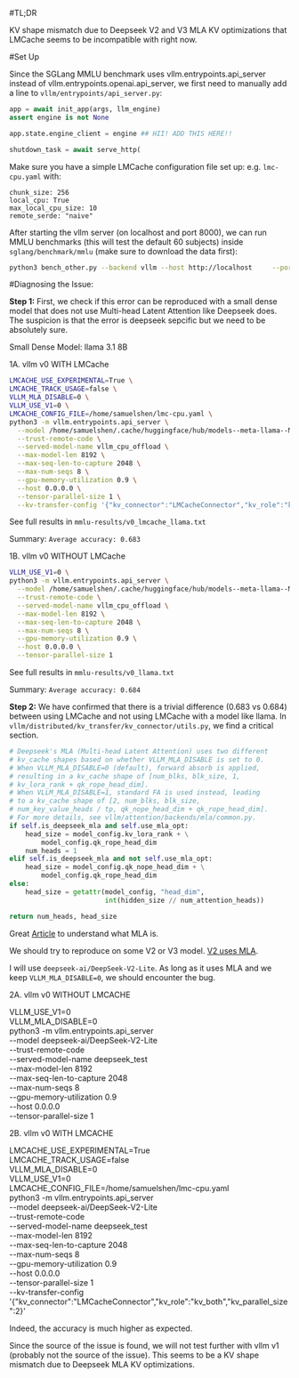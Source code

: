 #TL;DR

KV shape mismatch due to Deepseek V2 and V3 MLA KV optimizations that LMCache
seems to be incompatible with right now.

#Set Up

Since the SGLang MMLU benchmark uses vllm.entrypoints.api_server instead of
vllm.entrypoints.openai.api_server, we first need to manually add a line
to `vllm/entrypoints/api_server.py`:

```python
app = await init_app(args, llm_engine)
assert engine is not None

app.state.engine_client = engine ## HII! ADD THIS HERE!!

shutdown_task = await serve_http(
```

Make sure you have a simple LMCache configuration file set up: e.g. `lmc-cpu.yaml` with:

```
chunk_size: 256
local_cpu: True
max_local_cpu_size: 10
remote_serde: "naive"
```

After starting the vllm server (on localhost and port 8000), we can run
MMLU benchmarks (this will test the default 60 subjects) inside
`sglang/benchmark/mmlu` (make sure to download the data first):

```bash
python3 bench_other.py --backend vllm --host http://localhost     --port 8000 --parallel 16
```

#Diagnosing the Issue:

**Step 1:** First, we check if this error can be reproduced with a small dense model that does
not use Multi-head Latent Attention like Deepseek does. The suspicion is that the
error is deepseek sepcific but we need to be absolutely sure.

Small Dense Model: llama 3.1 8B

1A. vllm v0 WITH LMCache
```bash
LMCACHE_USE_EXPERIMENTAL=True \
LMCACHE_TRACK_USAGE=false \
VLLM_MLA_DISABLE=0 \
VLLM_USE_V1=0 \
LMCACHE_CONFIG_FILE=/home/samuelshen/lmc-cpu.yaml \
python3 -m vllm.entrypoints.api_server \
  --model /home/samuelshen/.cache/huggingface/hub/models--meta-llama--Meta-Llama-3.1-8B-Instruct/snapshots/0e9e39f249a16976918f6564b8830bc894c89659 \
  --trust-remote-code \
  --served-model-name vllm_cpu_offload \
  --max-model-len 8192 \
  --max-seq-len-to-capture 2048 \
  --max-num-seqs 8 \
  --gpu-memory-utilization 0.9 \
  --host 0.0.0.0 \
  --tensor-parallel-size 1 \
  --kv-transfer-config '{"kv_connector":"LMCacheConnector","kv_role":"kv_both","kv_parallel_size":2}'
```

See full results in `mmlu-results/v0_lmcache_llama.txt`

Summary: `Average accuracy: 0.683`

1B. vllm v0 WITHOUT LMCache
```bash
VLLM_USE_V1=0 \
python3 -m vllm.entrypoints.api_server \
  --model /home/samuelshen/.cache/huggingface/hub/models--meta-llama--Meta-Llama-3.1-8B-Instruct/snapshots/0e9e39f249a16976918f6564b8830bc894c89659 \
  --trust-remote-code \
  --served-model-name vllm_cpu_offload \
  --max-model-len 8192 \
  --max-seq-len-to-capture 2048 \
  --max-num-seqs 8 \
  --gpu-memory-utilization 0.9 \
  --host 0.0.0.0 \
  --tensor-parallel-size 1
```

See full results in `mmlu-results/v0_llama.txt`

Summary: `Average accuracy: 0.684`


**Step 2:** We have confirmed that there is a trivial difference (0.683 vs 0.684)
between using LMCache and not using LMCache with a model like llama. In
`vllm/distributed/kv_transfer/kv_connector/utils.py`, we find a critical
section.

```python
# Deepseek's MLA (Multi-head Latent Attention) uses two different
# kv_cache shapes based on whether VLLM_MLA_DISABLE is set to 0.
# When VLLM_MLA_DISABLE=0 (default), forward absorb is applied,
# resulting in a kv_cache shape of [num_blks, blk_size, 1,
# kv_lora_rank + qk_rope_head_dim].
# When VLLM_MLA_DISABLE=1, standard FA is used instead, leading
# to a kv_cache shape of [2, num_blks, blk_size,
# num_key_value_heads / tp, qk_nope_head_dim + qk_rope_head_dim].
# For more details, see vllm/attention/backends/mla/common.py.
if self.is_deepseek_mla and self.use_mla_opt:
    head_size = model_config.kv_lora_rank + \
        model_config.qk_rope_head_dim
    num_heads = 1
elif self.is_deepseek_mla and not self.use_mla_opt:
    head_size = model_config.qk_nope_head_dim + \
        model_config.qk_rope_head_dim
else:
    head_size = getattr(model_config, "head_dim",
                        int(hidden_size // num_attention_heads))

return num_heads, head_size
```

Great [Article](https://medium.com/data-science/deepseek-v3-explained-1-multi-head-latent-attention-ed6bee2a67c4)
to understand what MLA is.

We should try to reproduce on some V2 or V3 model. [V2 uses MLA](https://arxiv.org/pdf/2405.04434).

I will use `deepseek-ai/DeepSeek-V2-Lite`. As long as it uses MLA and we keep
`VLLM_MLA_DISABLE=0`, we should encounter the bug.

2A. vllm v0 WITHOUT LMCACHE

VLLM_USE_V1=0 \
VLLM_MLA_DISABLE=0 \
python3 -m vllm.entrypoints.api_server \
  --model deepseek-ai/DeepSeek-V2-Lite \
  --trust-remote-code \
  --served-model-name deepseek_test \
  --max-model-len 8192 \
  --max-seq-len-to-capture 2048 \
  --max-num-seqs 8 \
  --gpu-memory-utilization 0.9 \
  --host 0.0.0.0 \
  --tensor-parallel-size 1

2B. vllm v0 WITH LMCACHE

LMCACHE_USE_EXPERIMENTAL=True \
LMCACHE_TRACK_USAGE=false \
VLLM_MLA_DISABLE=0 \
VLLM_USE_V1=0 \
LMCACHE_CONFIG_FILE=/home/samuelshen/lmc-cpu.yaml \
python3 -m vllm.entrypoints.api_server \
  --model deepseek-ai/DeepSeek-V2-Lite \
  --trust-remote-code \
  --served-model-name deepseek_test \
  --max-model-len 8192 \
  --max-seq-len-to-capture 2048 \
  --max-num-seqs 8 \
  --gpu-memory-utilization 0.9 \
  --host 0.0.0.0 \
  --tensor-parallel-size 1 \
  --kv-transfer-config '{"kv_connector":"LMCacheConnector","kv_role":"kv_both","kv_parallel_size":2}'

Indeed, the accuracy is much higher as expected.

Since the source of the issue is found, we will not test further with vllm v1 (probably
not the source of the issue). This seems to be a KV shape mismatch due to Deepseek MLA KV optimizations.